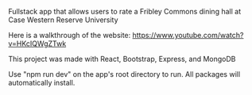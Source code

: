 Fullstack app that allows users to rate a Fribley Commons dining hall at Case Western Reserve University

Here is a walkthrough of the website: https://www.youtube.com/watch?v=HKcIQWgZTwk

This project was made with React, Bootstrap, Express, and MongoDB

Use "npm run dev" on the app's root directory to run. All packages will automatically install. 
